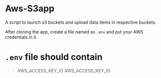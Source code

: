# Aws-S3app
A script to launch s3 buckets and upload data items in respective buckets.

After cloning the app, create a file named as `.env` and put your AWS credentials in it.

# `.env` file should contain 
  > AWS_ACCESS_KEY_ID
  > AWS_ACCESS_KEY_ID
  

